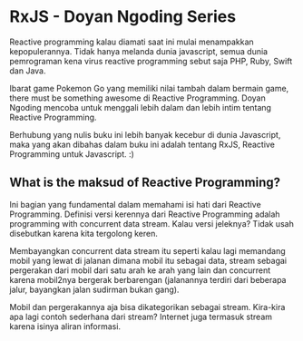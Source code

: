# RxJS - Doyan Ngoding Series

Reactive programming kalau diamati saat ini mulai menampakkan
kepopulerannya. Tidak hanya melanda dunia javascript, semua dunia
pemrograman kena virus reactive programming sebut saja PHP, Ruby,
Swift dan Java.

Ibarat game Pokemon Go yang memiliki nilai tambah dalam bermain game,
there must be something awesome di Reactive Programming. Doyan Ngoding
mencoba untuk menggali lebih dalam dan lebih intim
tentang Reactive Programming.

Berhubung yang nulis buku ini lebih banyak kecebur di dunia Javascript,
maka yang akan dibahas dalam buku ini adalah tentang RxJS, Reactive Programming
untuk Javascript. :)

## What is the maksud of Reactive Programming?
Ini bagian yang fundamental dalam memahami isi hati dari Reactive
Programming. Definisi versi kerennya dari Reactive Programming adalah
programming with concurrent data stream. Kalau versi jeleknya?
Tidak usah disebutkan karena kita tergolong keren.

Membayangkan concurrent data stream itu seperti kalau lagi memandang
mobil yang lewat di jalanan dimana mobil itu sebagai data, stream
sebagai pergerakan dari mobil dari satu arah ke arah yang lain
dan concurrent karena mobil2nya bergerak berbarengan
(jalanannya terdiri dari beberapa jalur, bayangkan jalan sudirman bukan gang).

Mobil dan pergerakannya aja bisa dikategorikan sebagai stream. Kira-kira
apa lagi contoh sederhana dari stream? Internet juga termasuk stream
karena isinya aliran informasi.




